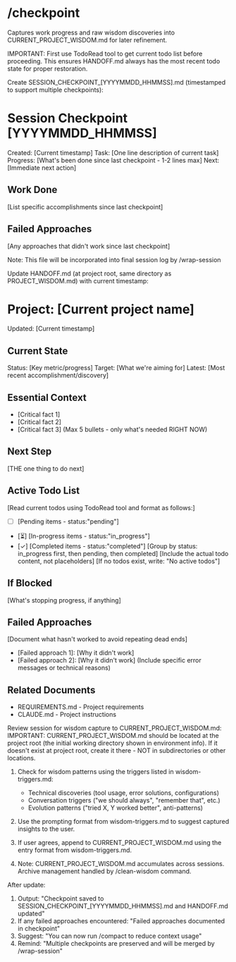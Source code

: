 # /checkpoint

Captures work progress and raw wisdom discoveries into CURRENT_PROJECT_WISDOM.md for later refinement.

IMPORTANT: First use TodoRead tool to get current todo list before proceeding.
This ensures HANDOFF.md always has the most recent todo state for proper restoration.

Create SESSION_CHECKPOINT_[YYYYMMDD_HHMMSS].md (timestamped to support multiple checkpoints):

# Session Checkpoint [YYYYMMDD_HHMMSS]
Created: [Current timestamp]
Task: [One line description of current task]
Progress: [What's been done since last checkpoint - 1-2 lines max]
Next: [Immediate next action]

## Work Done
[List specific accomplishments since last checkpoint]

## Failed Approaches
[Any approaches that didn't work since last checkpoint]

Note: This file will be incorporated into final session log by /wrap-session

Update HANDOFF.md (at project root, same directory as PROJECT_WISDOM.md) with current timestamp:

# Project: [Current project name]
Updated: [Current timestamp]

## Current State
Status: [Key metric/progress]
Target: [What we're aiming for]
Latest: [Most recent accomplishment/discovery]

## Essential Context
- [Critical fact 1]
- [Critical fact 2]
- [Critical fact 3]
(Max 5 bullets - only what's needed RIGHT NOW)

## Next Step
[THE one thing to do next]

## Active Todo List
[Read current todos using TodoRead tool and format as follows:]
- [ ] [Pending items - status:"pending"]
- [⏳] [In-progress items - status:"in_progress"] 
- [✓] [Completed items - status:"completed"]
[Group by status: in_progress first, then pending, then completed]
[Include the actual todo content, not placeholders]
[If no todos exist, write: "No active todos"]

## If Blocked
[What's stopping progress, if anything]

## Failed Approaches
[Document what hasn't worked to avoid repeating dead ends]
- [Failed approach 1]: [Why it didn't work]
- [Failed approach 2]: [Why it didn't work]
(Include specific error messages or technical reasons)

## Related Documents
- REQUIREMENTS.md - Project requirements
- CLAUDE.md - Project instructions

Review session for wisdom capture to CURRENT_PROJECT_WISDOM.md:
IMPORTANT: CURRENT_PROJECT_WISDOM.md should be located at the project root (the initial working directory shown in environment info).
If it doesn't exist at project root, create it there - NOT in subdirectories or other locations.

1. Check for wisdom patterns using the triggers listed in wisdom-triggers.md:
   - Technical discoveries (tool usage, error solutions, configurations)
   - Conversation triggers ("we should always", "remember that", etc.)
   - Evolution patterns ("tried X, Y worked better", anti-patterns)

2. Use the prompting format from wisdom-triggers.md to suggest captured insights to the user.

3. If user agrees, append to CURRENT_PROJECT_WISDOM.md using the entry format from wisdom-triggers.md.

4. Note: CURRENT_PROJECT_WISDOM.md accumulates across sessions. Archive management handled by /clean-wisdom command.

After update:
1. Output: "Checkpoint saved to SESSION_CHECKPOINT_[YYYYMMDD_HHMMSS].md and HANDOFF.md updated"
2. If any failed approaches encountered: "Failed approaches documented in checkpoint"
3. Suggest: "You can now run /compact to reduce context usage"
4. Remind: "Multiple checkpoints are preserved and will be merged by /wrap-session"